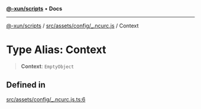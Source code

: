 [**@-xun/scripts**](../../../../../README.md) • **Docs**

***

[@-xun/scripts](../../../../../README.md) / [src/assets/config/\_.ncurc.js](../README.md) / Context

# Type Alias: Context

> **Context**: `EmptyObject`

## Defined in

[src/assets/config/\_.ncurc.js.ts:6](https://github.com/Xunnamius/xscripts/blob/184c8e10da5407b40476129ff0f6e538d7df3af0/src/assets/config/_.ncurc.js.ts#L6)

